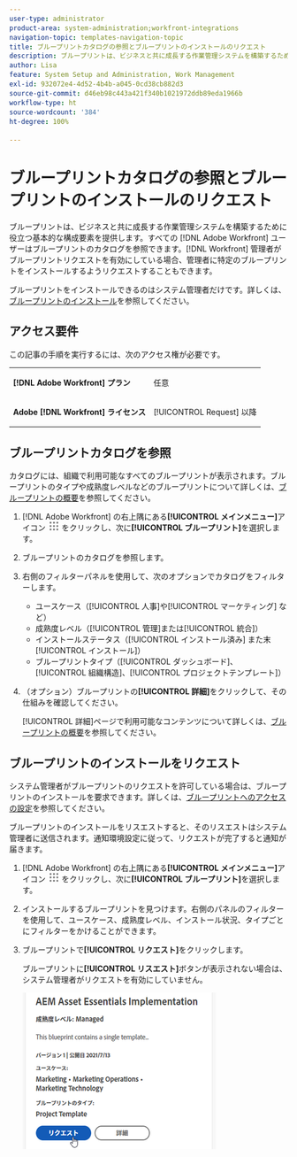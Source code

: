 ```yaml
---
user-type: administrator
product-area: system-administration;workfront-integrations
navigation-topic: templates-navigation-topic
title: ブループリントカタログの参照とブループリントのインストールのリクエスト
description: ブループリントは、ビジネスと共に成長する作業管理システムを構築するために役立つ基本的な構成要素を提供します。すべての  [!DNL Adobe Workfront]  ユーザーはブループリントのカタログを参照できます。 [!DNL Workfront]  管理者がブループリントリクエストを有効にしている場合、管理者に特定のブループリントをインストールするようリクエストすることもできます。
author: Lisa
feature: System Setup and Administration, Work Management
exl-id: 932072e4-4d52-4b4b-a045-0cd38cb882d3
source-git-commit: d46eb98c443a421f340b1021972ddb89eda1966b
workflow-type: ht
source-wordcount: '384'
ht-degree: 100%

---
```


# ブループリントカタログの参照とブループリントのインストールのリクエスト

ブループリントは、ビジネスと共に成長する作業管理システムを構築するために役立つ基本的な構成要素を提供します。すべての [!DNL Adobe Workfront] ユーザーはブループリントのカタログを参照できます。[!DNL Workfront] 管理者がブループリントリクエストを有効にしている場合、管理者に特定のブループリントをインストールするようリクエストすることもできます。

ブループリントをインストールできるのはシステム管理者だけです。詳しくは、[ブループリントのインストール](../../administration-and-setup/blueprints/blueprints-install.md)を参照してください。

## アクセス要件

この記事の手順を実行するには、次のアクセス権が必要です。

<table style="table-layout:auto"> 
 <col> 
 <col> 
 <tbody> 
  <tr> 
   <td role="rowheader"><strong>[!DNL Adobe Workfront] プラン</strong></td> 
   <td> <p> 任意</p> </td> 
  </tr> 
  <tr> 
   <td role="rowheader"><strong>Adobe [!DNL Workfront] ライセンス</strong></td> 
   <td> <p>[!UICONTROL Request] 以降</p> </td> 
  </tr>
 </tbody> 
</table>

## ブループリントカタログを参照

カタログには、組織で利用可能なすべてのブループリントが表示されます。ブループリントのタイプや成熟度レベルなどのブループリントについて詳しくは、[ブループリントの概要](../../administration-and-setup/blueprints/blueprints-overview.md)を参照してください。

1. [!DNL Adobe Workfront] の右上隅にある&#x200B;**[!UICONTROL メインメニュー]**&#x200B;アイコン ![](assets/main-menu-icon.png) をクリックし、次に&#x200B;**[!UICONTROL ブループリント]**&#x200B;を選択します。
1. ブループリントのカタログを参照します。
1. 右側のフィルターパネルを使用して、次のオプションでカタログをフィルターします。

   * ユースケース（[!UICONTROL 人事]や[!UICONTROL マーケティング] など）
   * 成熟度レベル（[!UICONTROL 管理]または[!UICONTROL 統合]）
   * インストールステータス（[!UICONTROL インストール済み] また末[!UICONTROL インストール]）
   * ブループリントタイプ（<!--Custom Form, -->[!UICONTROL ダッシュボード]、[!UICONTROL 組織構造]、[!UICONTROL プロジェクトテンプレート]<!--, Request Queue, Setup Feature-->）

1. （オプション）ブループリントの&#x200B;**[!UICONTROL 詳細]**&#x200B;をクリックして、その仕組みを確認してください。

   [!UICONTROL 詳細]ページで利用可能なコンテンツについて詳しくは、[ブループリントの概要](../../administration-and-setup/blueprints/blueprints-overview.md)を参照してください。

## ブループリントのインストールをリクエスト

システム管理者がブループリントのリクエストを許可している場合は、ブループリントのインストールを要求できます。詳しくは、[ブループリントへのアクセスの設定](../../administration-and-setup/blueprints/configure-access-to-blueprints.md)を参照してください。

ブループリントのインストールをリスエストすると、そのリスエストはシステム管理者に送信されます。通知環境設定に従って、リクエストが完了すると通知が届きます。

1. [!DNL Adobe Workfront] の右上隅にある&#x200B;**[!UICONTROL メインメニュー]**&#x200B;アイコン ![](assets/main-menu-icon.png) をクリックし、次に&#x200B;**[!UICONTROL ブループリント]**&#x200B;を選択します。
1. インストールするブループリントを見つけます。右側のパネルのフィルターを使用して、ユースケース、成熟度レベル、インストール状況、タイプごとにフィルターをかけることができます。
1. ブループリントで&#x200B;**[!UICONTROL リクエスト]**&#x200B;をクリックします。

   ブループリントに&#x200B;**[!UICONTROL リスエスト]**&#x200B;ボタンが表示されない場合は、システム管理者がリクエストを有効にしていません。

   ![ブループリントをリクエスト](assets/blueprints-non-admin-request-bp-350x283.png)
